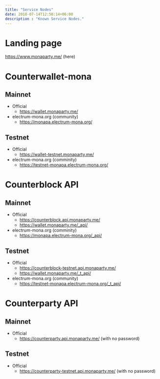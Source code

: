 ```yaml
---
title: "Service Nodes"
date: 2018-07-14T12:58:14+06:00
description : "Known Service Nodes."
---
```


# Landing page

https://www.monaparty.me/ (here)

# Counterwallet-mona

## Mainnet

* Official
  * https://wallet.monaparty.me/
* electrum-mona.org (community)
  * https://monapa.electrum-mona.org/


## Testnet

* Official
  * https://wallet-testnet.monaparty.me/
* electrum-mona.org (comminity)
  * https://testnet-monapa.electrum-mona.org/

# Counterblock API

## Mainnet

* Official
  * https://counterblock.api.monaparty.me/
  * https://wallet.monaparty.me/_api/
* electrum-mona.org (comminity)
  * https://monapa.electrum-mona.org/_api/

## Testnet

* Official
  * https://counterblock-testnet.api.monaparty.me/
  * https://wallet.monaparty.me/_t_api/
* electrum-mona.org (community)
  * https://testnet-monapa.electrum-mona.org/_t_api/

# Counterparty API

## Mainnet

* Official
  * https://counterparty.api.monaparty.me/ (with no password)

## Testnet

* Official
  * https://counterparty-testnet.api.monaparty.me/ (with no password)